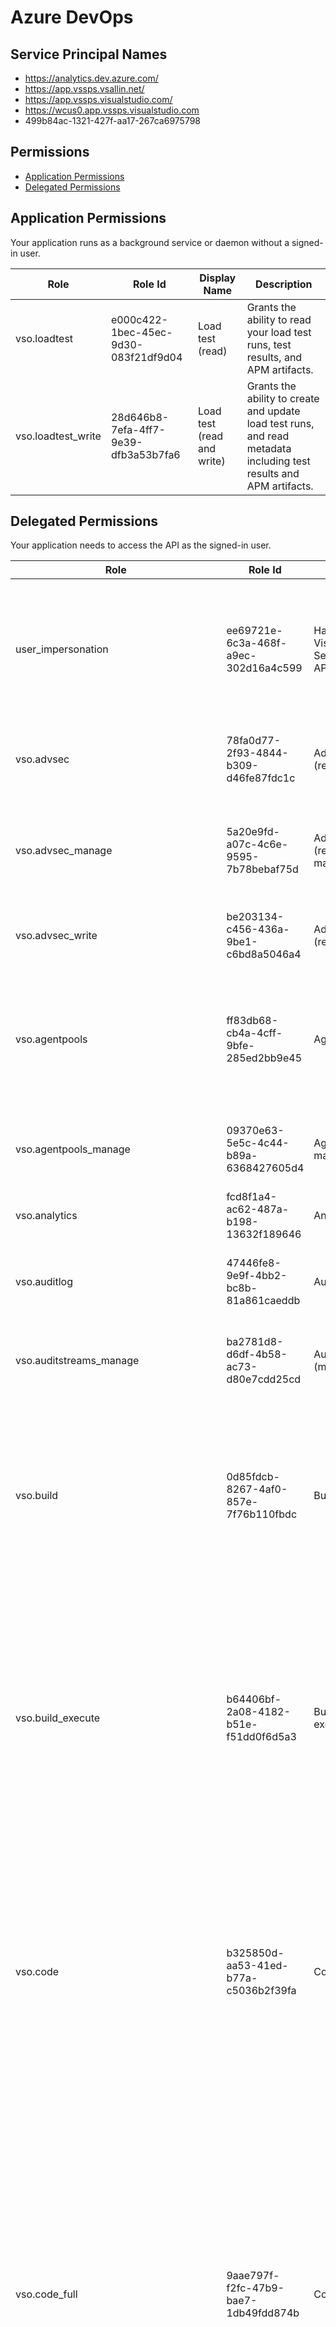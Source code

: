 # Azure DevOps
## Service Principal Names
- https://analytics.dev.azure.com/
- https://app.vssps.vsallin.net/
- https://app.vssps.visualstudio.com/
- https://wcus0.app.vssps.visualstudio.com
- 499b84ac-1321-427f-aa17-267ca6975798

 ## Permissions
- [Application Permissions](#application-permissions)
- [Delegated Permissions](#delegated-permissions)

## Application Permissions
Your application runs as a background service or daemon without a signed-in user.

| Role | Role Id | Display Name | Description |
|---|---|---|---|
| vso.loadtest | e000c422-1bec-45ec-9d30-083f21df9d04 | Load test (read) | Grants the ability to read your load test runs, test results, and APM artifacts. |
| vso.loadtest_write | 28d646b8-7efa-4ff7-9e39-dfb3a53b7fa6 | Load test (read and write) | Grants the ability to create and update load test runs, and read metadata including test results and APM artifacts. |

## Delegated Permissions
Your application needs to access the API as the signed-in user. 

| Role | Role Id | Display Name | Description |
|---|---|---|---|
| user_impersonation | ee69721e-6c3a-468f-a9ec-302d16a4c599 | Have full access to Visual Studio Team Services REST APIs | Allow the application full access to the REST APIs provided by Visual Studio Team Services on behalf of the signed-in user |
| vso.advsec | 78fa0d77-2f93-4844-b309-d46fe87fdc1c | AdvancedSecurity (read) | Grants the ability to read alerts, result instances, analysis result instances |
| vso.advsec_manage | 5a20e9fd-a07c-4c6e-9595-7b78bebaf75d | AdvancedSecurity (read, write, and manage) | Grants the ability to access sarif upload information, delete analysis, and update alerts |
| vso.advsec_write | be203134-c456-436a-9be1-c6bd8a5046a4 | AdvancedSecurity (read and write) | Grants the ability to upload analyses in sarif |
| vso.agentpools | ff83db68-cb4a-4cff-9bfe-285ed2bb9e45 | Agent Pools (read) | Grants the ability to view tasks, pools, queues, agents, and currently running or recently completed jobs for agents. |
| vso.agentpools_manage | 09370e63-5e5c-4c44-b89a-6368427605d4 | Agent Pools (read, manage) | Grants the ability to manage pools, queues, and agents. |
| vso.analytics | fcd8f1a4-ac62-487a-b198-13632f189646 | Analytics (read) | Grants the ability to query analytics. |
| vso.auditlog | 47446fe8-9e9f-4bb2-bc8b-81a861caeddb | Audit Read Log | Grants the ability to read the auditing log and audit streams to users |
| vso.auditstreams_manage | ba2781d8-d6df-4b58-ac73-d80e7cdd25cd | Audit Streams (manage) | Grants the ability to manage auditing streams to users |
| vso.build | 0d85fdcb-8267-4af0-857e-7f76b110fbdc | Build (read) | Grants the ability to access build artifacts, including build results, definitions, and requests, and the ability to receive notifications about build events via service hooks. |
| vso.build_execute | b64406bf-2a08-4182-b51e-f51dd0f6d5a3 | Build (read and execute) | Grants the ability to access build artifacts, including build results, definitions, and requests, and the ability to queue a build, update build properties, and the ability to receive notifications about build events via service hooks. |
| vso.code | b325850d-aa53-41ed-b77a-c5036b2f39fa | Code (read) | Grants the ability to read source code and metadata about commits, changesets, branches, and other version control artifacts. Also grants the ability to search code and get notified about version control events via service hooks. |
| vso.code_full | 9aae797f-f2fc-47b9-bae7-1db49fdd874b | Code (full) | Grants full access to source code, metadata about commits, changesets, branches, and other version control artifacts. Also grants the ability to create and manage code repositories, create and manage pull requests and code reviews, and to receive notifications about version control events via service hooks. Also includes limited support for Client OM APIs. |
| vso.code_manage | 5f1d8cdf-acb3-47db-b79d-e0c6f18e262d | Code (read, write, and manage) | Grants the ability to read, update, and delete source code, access metadata about commits, changesets, branches, and other version control artifacts. Also grants the ability to create and manage code repositories, create and manage pull requests and code reviews, and to receive notifications about version control events via service hooks. |
| vso.code_status | 7082e756-8e76-4ebc-a2b0-353809a642c2 | Code (status) | Grants the ability to read and write commit and pull request status. |
| vso.code_write | 028ffaf1-6f06-490a-979e-38011f92fb7c | Code (read and write) | Grants the ability to read, update, and delete source code, access metadata about commits, changesets, branches, and other version control artifacts. Also grants the ability to create and manage pull requests and code reviews and to receive notifications about version control events via service hooks. |
| vso.connected_server | c994c1ad-fd6d-42ae-9af7-20d4820fe36c | Connected Server | Grants the ability to access endpoints needed from an onprem connected server |
| vso.dashboards | e9e366b1-b116-44b7-bd65-575d6bc13fc8 | Team dashboards (read) | Grants the ability to read team dashboard information. |
| vso.dashboards_manage | 885358bd-5763-4432-a781-5f2c78eb29e2 | Team dashboards (manage) | Grants the ability to manage team dashboard information. |
| vso.entitlements | c3cbdc26-4b85-4be1-bfb4-af3a552fb28c | Entitlements (Read) | Provides read only access to licensing entitlements endpoint to get account entitlements. |
| vso.environment_manage | 8f4f9d85-c065-4d6c-8535-99d2998c84bd | Environment (read, manage) | Provides ability to manage environment |
| vso.extension | 8fd343dd-9d94-4128-b3a3-f0ba1b869463 | Extensions (read) | Grants the ability to read installed extensions. |
| vso.extension_manage | 657d7b2a-c30e-48d1-8041-f563ec1c94fa | Extensions (read and manage) | Grants the ability to install, uninstall, and perform other administrative actions on installed extensions. |
| vso.extension.data | 9a68ae69-5073-4b4d-bb8a-d9f5acc6f008 | Extension data (read) | Grants the ability to read data (settings and documents) stored by installed extensions. |
| vso.extension.data_write | c144cb3f-c759-4b9f-991d-37b7b8877072 | Extension data (read and write) | Grants the ability to read and write data (settings and documents) stored by installed extensions. |
| vso.gallery | c2353c51-3f94-413b-b7b1-083b387258c0 | Marketplace | Grants read access to public and private items and publishers. |
| vso.gallery_acquire | 87cbee9a-42a4-4213-963a-189cb029f8fa | Marketplace (acquire) | Grants read access and the ability to acquire items. |
| vso.gallery_manage | 05ac28f3-1561-4528-8579-c379a0f02805 | Marketplace (manage) | Grants read access and the ability to publish and manage items and publishers. |
| vso.gallery_publish | ac7ed1fb-75be-4f8c-adf3-4d19a5cead08 | Marketplace (publish) | Grants read access and the ability to upload, update, and share items. |
| vso.graph | 75a97209-eb46-4571-9d6b-777ae5fcb245 | Graph (read) | Grants the ability to read user, group, scope, and group membership information. |
| vso.graph_manage | e5125ad5-f716-4bc5-8688-14499b80567e | Graph (manage) | Grants the ability to read user, group, scope and group membership information, and to add users, groups, and manage group memberships. |
| vso.identity | e1bca0e2-994e-4688-b5f6-665b49ee1787 | Identity (read) | Grants the ability to read identities and groups. |
| vso.identity_manage | 8b01a8c5-f24c-4740-8104-d74337d52c0f | Identity (manage) | Grants the ability to read, write, and manage identities and groups. |
| vso.machinegroup_manage | 98b7775c-bc8f-4a14-8ca3-d83bfff24d81 | Deployment group (read, manage) | Provides ability to manage deployment group and agent pools. |
| vso.memberentitlementmanagement | eafb48a2-84ed-4179-802a-5d6f1fe452f6 | MemberEntitlement Management (read) | Grants the ability to read users, their licenses as well as projects and extensions they can access. |
| vso.memberentitlementmanagement_write | 7f232b5a-2cf4-410c-833e-7fcb6175eb94 | MemberEntitlement Management (write) | Grants the ability to manage users, their licenses as well as projects and extensions they can access. |
| vso.notification | e7fce5bb-fd6c-4f04-9a7d-bc4d67ea64fc | Notifications (read) | Provides read access to subscriptions and event metadata, including filterable field values. |
| vso.notification_diagnostics | 0284cfbf-b7a6-4576-b9f4-cade73cfc16f | Notifications (diagnostics) | Provides access to notification-related diagnostic logs and provides the ability to enable diagnostics for individual subscriptions. |
| vso.notification_manage | 90f74b44-f4ec-4f41-9003-cb9cb64cdd32 | Notifications (manage) | Provides read, write, and management access to subscriptions and read access to event metadata, including filterable field values. |
| vso.notification_write | 10e32108-6193-4cd9-b405-ab95c87509b0 | Notifications (write) | Provides read and write access to subscriptions and read access to event metadata, including filterable field values. |
| vso.packaging | fcc79b02-ad6b-4ac7-af05-70cb9e349708 | Packaging (read) | Grants the ability to read feeds and packages. |
| vso.packaging_manage | 1c2a30a3-4b4c-42b1-bb10-6f24faf344d7 | Packaging (read, write, and manage) | Grants the ability to create, read, update, and delete feeds and packages. |
| vso.packaging_write | fb6a8425-8933-4b7f-9c4a-154568e06e5c | Packaging (read and write) | Grants the ability to create and read feeds and packages. |
| vso.pats | de2740de-3092-4b70-afcd-df4a8a4ecacf | Pats (read) | Grants the ability to read Pats for a user |
| vso.pats_manage | 15b69eb5-89f0-4f4d-8d0d-219397dab9c4 | Pats (read and manage) | Grants the ability to read and manage Pats for a user |
| vso.pipelineresources_manage | 8deb8858-ff9b-4c4e-b702-5a6abbb28db0 | Pipeline Resources (use and manage) | Grants the ability to manage a protected resource or a pipeline's request to use a protected resource, agent pool, environment, queue, repository, secure files, service connection, and variable group |
| vso.pipelineresources_use | 7c6f675c-fff5-4f8a-adf1-1a3d6f3fafdc | Pipeline Resources (use) | Grants the ability to approve a pipeline's request to use a protected resource, agent pool, environment, queue, repository, secure files, service connection, and variable group |
| vso.profile | 4ee63f9b-9e65-476c-a487-9fea1e00c7ef | User profile (read) | Grants the ability to read your profile, accounts, collections, projects, teams, and other top-level organizational artifacts. |
| vso.profile_write | cf053792-b7ad-46ba-aecb-a8e9b706587e | User profile (write) | Grants the ability to write to your profile. |
| vso.project | 7b1a2725-1134-40f5-a891-d20bbb122919 | Project and team (read) | Grants the ability to read projects and teams. |
| vso.project_manage | 0bf9fd64-9272-43aa-8459-00e29f78e146 | Project and team (read, write and manage) | Grants the ability to create, read, update, and delete projects and teams. |
| vso.project_write | e8a8f033-da2f-4059-ba3e-63a8f69b8842 | Project and team (read and write) | Grants the ability to read and update projects and teams. |
| vso.release | a6abae6c-fe64-4795-aea0-ccf174ec25cf | Release (read) | Grants the ability to read release artifacts, including releases, release definitions and release environment. |
| vso.release_execute | 1decc0a5-a110-4bb7-86e5-0b0ecf40c010 | Release (read, write and execute) | Grants the ability to read and update release artifacts, including releases, release definitions and release environment, and the ability to queue a new release. |
| vso.release_manage | 36d3e2c4-2a6b-4dd0-aa72-058aaedf09d4 | Release (read, write, execute and manage) | Grants the ability to read, update, and delete release artifacts, including releases, release definitions and release environment, and the ability to queue and approve a new release. |
| vso.securefiles_manage | 2b7fbe3e-6b64-4f44-a125-fb407930daaf | Secure Files (read, create, and manage) | Grants the ability to read, create, and manage secure files. |
| vso.securefiles_read | a07b91f9-72ea-4d16-a874-018f0350e3c1 | Secure Files (read) | Grants the ability to read secure files. |
| vso.securefiles_write | 6c67f103-736c-44a0-9c09-6e72547c7d99 | Secure Files (read, create) | Grants the ability to read and create secure files. |
| vso.security_manage | 59ead6af-1488-485a-bd24-059f30ad33f2 | Security (manage) | Grants the ability to read, write, and manage security permissions. |
| vso.serviceendpoint | 503568bd-aea0-4478-a536-a8325f5f0830 | Service Endpoints (read) | Grants the ability to read service endpoints. |
| vso.serviceendpoint_manage | 6f9f984c-a956-40b7-a6ac-4f7e3f091f96 | Service Endpoints (read, query and manage) | Grants the ability to read, query, and manage service endpoints. |
| vso.serviceendpoint_query | 81928d24-d278-4dc9-baf9-6756e5ea62e2 | Service Endpoints (read and query) | Grants the ability to read and query service endpoints. |
| vso.symbols | c424c3d9-15df-4837-9fa3-b9ed83b3687a | Symbols (read) | Grants the ability to read symbols. |
| vso.symbols_manage | 6314624e-fd22-4945-a279-2bab145fe26e | Symbols (read, write and manage) | Grants the ability to read, write, and manage symbols. |
| vso.symbols_write | 61b345ff-217b-4c81-9648-88991cf1c1ee | Symbols (read and write) | Grants the ability to read and write symbols. |
| vso.taskgroups_manage | 7a350bc8-d2d9-4842-9c59-a815a1923097 | Task Groups (read, create and manage) | Grants the ability to read, create and manage taskgroups. |
| vso.taskgroups_read | 8f5046df-6ee0-497b-b5b2-5e125f882eae | Task Groups (read) | Grants the ability to read task groups. |
| vso.taskgroups_write | 8be3739c-dabb-4cf4-a05d-207a5220e4f0 | Task Groups (read, create) | Grants the ability to read and create task groups. |
| vso.test | c0efe20b-0db1-4aec-9cb5-cdc097b2e773 | Test management (read) | Grants the ability to read test plans, cases, results and other test management related artifacts. |
| vso.test_write | 0a731f7b-93ec-4267-aa35-47b4b9fcdf08 | Test management (read and write) | Grants the ability to read, create, and update test plans, cases, results and other test management related artifacts. |
| vso.threads_full | 58e8028a-07da-44f8-9dce-69f2052e9a0f | PR threads | Grants the ability to read and write to pull request comment threads. |
| vso.tokenadministration | 859fb1f9-e5ab-4e67-88f8-a971d3e4707a | Token Administration | Grants the ability to manage (view and revoke) existing tokens to organization administrators |
| vso.tokens | ea83b09f-09d2-4ee5-bb93-d346c57debdb | Delegated Authorization Tokens | Grants the ability to manage delegated authorization tokens to users |
| vso.variablegroups_manage | e20dcb7e-deff-4025-805a-853e74ff44c1 | Variable Groups (read, create and manage) | Grants the ability to read, create and manage variable groups. |
| vso.variablegroups_read | 469808c3-0aad-4ce3-854e-0080dfc973d9 | Variable Groups (read) | Grants the ability to read variable groups. |
| vso.variablegroups_write | c4679fff-04f1-4e29-88b4-4ae78bf4ee27 | Variable Groups (read, create) | Grants the ability to read and create variable groups. |
| vso.wiki | 7ad94a7f-9169-422b-a66b-1c74dea4c016 | Wiki (read) | 	Grants the ability to read wikis, wiki pages and wiki attachments. Also grants the ability to search wiki pages. |
| vso.wiki_write | b5ffdb18-5c2f-420d-a35a-8ffe20092235 | Wiki (read and write) | Grants the ability to read, create and updates wikis, wiki pages and wiki attachments. |
| vso.work | 3214d9aa-5551-4ef3-a866-22914177e2a4 | Work items (read) | Grants the ability to read work items, queries, boards, area and iterations paths, and other work item tracking related metadata. Also grants the ability to execute queries, search work items and to receive notifications about work item events via service hooks. |
| vso.work_full | 3e49c96c-b24e-493b-a225-497a7b3805ab | Work items (full) | Grants full access to work items, queries, backlogs, plans, and work item tracking metadata. Also provides the ability to receive notifications about work item events via service hooks. |
| vso.work_write | dfc8977a-1f87-4e99-95cb-4bd25e4f546d | Work items (read and write) | Grants the ability to read, create, and update work items and queries, update board metadata, read area and iterations paths other work item tracking related metadata, execute queries, and to receive notifications about work item events via service hooks. |

